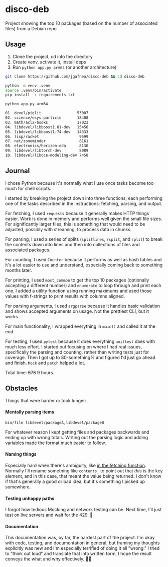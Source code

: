 # disco-deb

Project showing the top 10 packages (based on the number of associated files) from a Debian repo

## Usage

1. Clone the project, cd into the directory
2. Create venv, activate it, install deps
3. Run `python app.py arm64` (or another architecture)

```sh
git clone https://github.com/jgafnea/disco-deb && cd disco-deb

python -m venv .venv
source .venv/bin/activate
pip install -r requirements.txt

python app.py arm64

01. devel/piglit                53007
02. science/esys-particle       18408
03. math/acl2-books             17023
04. libdevel/libboost1.81-dev   15456
05. libdevel/libboost1.74-dev   14333
06. lisp/racket                  9599
07. net/zoneminder               8161
08. electronics/horizon-eda      8130
09. libdevel/libtorch-dev        8089
10. libdevel/liboce-modeling-dev 7458
```

## Journal

I chose Python because it's normally what I use once tasks become too much for shell scripts.

I started by breaking the project down into three functions, each performing one of the tasks described in the instructions: fetching, parsing, and output.

For fetching, I used `requests` because it generally makes HTTP things easier. Work is done in memory and performs well given the small file sizes. For significantly larger files, this is something that would need to be adjusted, possibly with streaming, to process data in chunks.

For parsing, I used a series of splits (`splitlines`, `rsplit`, and `split`) to break the contents down into lines and then into collections of files and associated packages.

For counting, I used `Counter` because it performs as well as hash tables and it's a lot easier to use and understand, especially coming back to something months later.

For printing, I used `most_common` to get the top 10 packages (optionally accepting a different number) and `enumerate` to loop through and print each one. I added a utility function using running maximums and used those values with f-strings to print results with columns aligned.

For parsing arguments, I used `argparse` because it handles basic validation and shows accepted arguments on usage. Not the prettiest CLI, but it works.

For main functionality, I wrapped everything in `main()` and called it at the end.

For testing, I used `pytest` because it does everything `unittest` does with much less effort. I started out focusing on where I had real issues, specifically the parsing and counting, rather than writing tests just for coverage. Then I got up to 80-something% and figured I'd just go ahead and finish. `Mock` and `patch` helped a lot.

Total time: ~~678~~ 9 hours.

## Obstacles

Things that were harder or took longer:

#### Mentally parsing items
   
```
bin/file libdevel/packageA,libdevel/packageB
```
For whatever reason I kept getting files and packages backwards and ending up with wrong totals. Writing out the parsing logic and adding variables made the format much easier to follow.

#### Naming things

Especially hard when there's ambiguity, like [in the fetching function](./assets/contents.png). Normally I'll rename something like `contents_` to point out that _this_ is the key element, and in this case, that meant the value being returned. I don't know if that's generally a good or bad idea, but it's something I picked up somewhere.

#### Testing unhappy paths

I forgot how tedious Mocking and network testing can be. Next time, I'll just test on live servers and wait for the 429. 🤡

#### Documentation

This documentation was, by far, the hardest part of the project. I'm okay with code, testing, and documentation in general, but framing my thoughts explicitly was new and I'm especially terrified of doing it all "wrong." I tried to "think out loud" and translate that into written form, I hope the result conveys the what and why effectively. 🤞🙏



